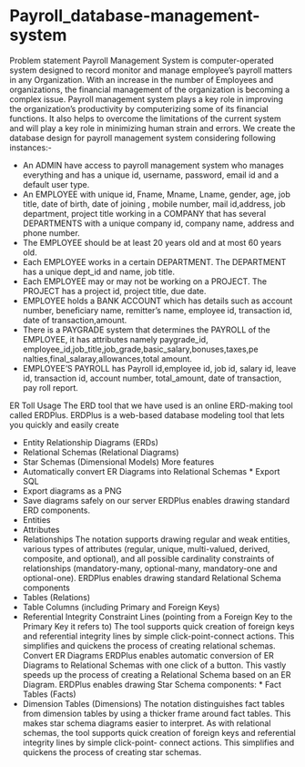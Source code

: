 # Payroll_database-management-system
Problem statement
Payroll Management System is computer-operated system
designed to record monitor and manage employee’s payroll matters in any Organization. With an increase in the number of Employees and organizations, the financial management of the organization is becoming a complex issue. Payroll management system plays a key role in improving the organization’s productivity by computerizing some of its financial functions. It also helps to overcome the limitations of the current system and will play a key role in minimizing human strain and errors.
We create the database design for payroll management system considering following instances:-
* An ADMIN have access to payroll management system who
manages everything and has a unique id, username, password,
email id and a default user type.
* An EMPLOYEE with unique id, Fname, Mname, Lname,
gender, age, job title, date of birth, date of joining , mobile number, mail id,address, job department, project title working in
a COMPANY that has several DEPARTMENTS with a unique
company id, company name, address and phone number.
* The EMPLOYEE should be at least 20 years old and at most
60 years old.
* Each EMPLOYEE works in a certain DEPARTMENT. The
DEPARTMENT has a unique dept_id and name, job title.
* Each EMPLOYEE may or may not be working on a PROJECT.
The PROJECT has a project id, project title, due date.
* EMPLOYEE holds a BANK ACCOUNT which has details such
as account number, beneficiary name, remitter’s name,
employee id, transaction id, date of transaction,amount.
* There is a PAYGRADE system that determines the PAYROLL
of the EMPLOYEE, it has attributes namely paygrade_id, employee_id,job_title,job_grade,basic_salary,bonuses,taxes,pe nalties,final_salaray,allowances,total amount.
* EMPLOYEE’S PAYROLL has Payroll id,employee id, job id, salary id, leave id, transaction id, account number, total_amount, date of transaction, pay roll report.

ER Toll Usage
The ERD tool that we have used is an online ERD-making tool called ERDPlus.
ERDPlus is a web-based database modeling tool that lets you quickly and easily create

* Entity Relationship Diagrams (ERDs)
* Relational Schemas (Relational Diagrams)
* Star Schemas (Dimensional Models) More features
* Automatically convert ER Diagrams into Relational Schemas * Export SQL
* Export diagrams as a PNG
* Save diagrams safely on our server
ERDPlus enables drawing standard ERD components.
* Entities
* Attributes
* Relationships
The notation supports drawing regular and weak entities, various types of attributes (regular, unique, multi-valued, derived, composite, and
optional), and all possible cardinality constraints of relationships (mandatory-many, optional-many, mandatory-one and optional-one).
ERDPlus enables drawing standard Relational Schema components
* Tables (Relations)
* Table Columns (including Primary and Foreign Keys)
* Referential Integrity Constraint Lines (pointing from a Foreign Key to the Primary Key it refers to)
The tool supports quick creation of foreign keys and referential integrity lines by simple click-point-connect actions. This simplifies and quickens the process of creating relational schemas.
Convert ER Diagrams
ERDPlus enables automatic conversion of ER Diagrams to Relational Schemas with one click of a button. This vastly speeds up the process of creating a Relational Schema based on an ER Diagram.
ERDPlus enables drawing Star Schema components: * Fact Tables (Facts)
* Dimension Tables (Dimensions)
The notation distinguishes fact tables from dimension tables by using a thicker frame around fact tables. This makes star schema diagrams easier to interpret. As with relational schemas, the tool supports quick creation of foreign keys and referential integrity lines by simple click-point- connect actions. This simplifies and quickens the process of creating star schemas.
